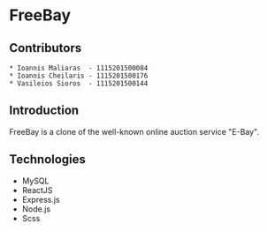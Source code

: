 # FreeBay

## Contributors

```pseudo
* Ioannis Maliaras  - 1115201500084
* Ioannis Cheilaris - 1115201500176
* Vasileios Sioros  - 1115201500144
```

## Introduction

FreeBay is a clone of the well-known online auction service "E-Bay".

## Technologies

* MySQL
* ReactJS
* Express.js
* Node.js
* Scss